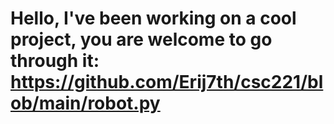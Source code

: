 # Hello, I've been working on a cool project, you are welcome to go through it:  https://github.com/Erij7th/csc221/blob/main/robot.py
